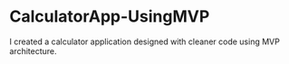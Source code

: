 # CalculatorApp-UsingMVP
I created a calculator application designed with cleaner code using MVP architecture.
